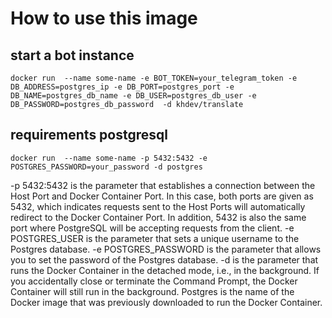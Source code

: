 # How to use this image

## start a bot instance

```
docker run  --name some-name -e BOT_TOKEN=your_telegram_token -e DB_ADDRESS=postgres_ip -e DB_PORT=postgres_port -e DB_NAME=postgres_db_name -e DB_USER=postgres_db_user -e DB_PASSWORD=postgres_db_password  -d khdev/translate
```




## requirements postgresql
```
docker run  --name some-name -p 5432:5432 -e POSTGRES_PASSWORD=your_password -d postgres 
```
-p 5432:5432 is the parameter that establishes a connection between the Host Port and Docker Container Port. In this case, both ports are given as 5432, which indicates requests sent to the Host Ports will automatically redirect to the Docker Container Port. In addition, 5432 is also the same port where PostgreSQL will be accepting requests from the client.
-e POSTGRES_USER is the parameter that sets a unique username to the Postgres database.
-e POSTGRES_PASSWORD is the parameter that allows you to set the password of the Postgres database.
-d is the parameter that runs the Docker Container in the detached mode, i.e., in the background. If you accidentally close or terminate the Command Prompt, the Docker Container will still run in the background.
Postgres is the name of the Docker image that was previously downloaded to run the Docker Container.